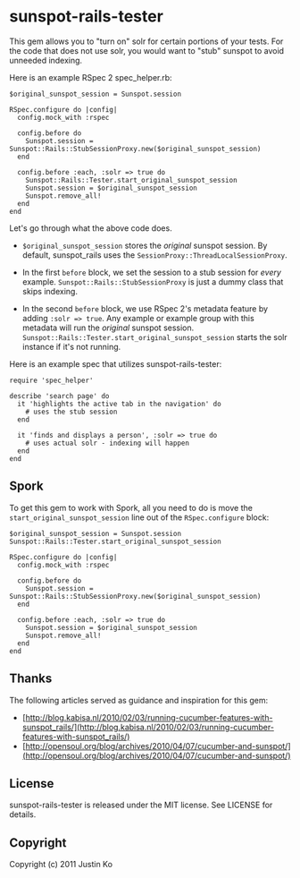 # sunspot-rails-tester

This gem allows you to "turn on" solr for certain portions
of your tests. For the code that does not use solr, you
would want to "stub" sunspot to avoid unneeded indexing.

Here is an example RSpec 2 spec_helper.rb:

    $original_sunspot_session = Sunspot.session

    RSpec.configure do |config|
      config.mock_with :rspec
      
      config.before do
        Sunspot.session = Sunspot::Rails::StubSessionProxy.new($original_sunspot_session)
      end
      
      config.before :each, :solr => true do
        Sunspot::Rails::Tester.start_original_sunspot_session
        Sunspot.session = $original_sunspot_session
        Sunspot.remove_all!
      end
    end
    
Let's go through what the above code does.

* `$original_sunspot_session` stores the _original_ sunspot
  session. By default, sunspot_rails uses the `SessionProxy::ThreadLocalSessionProxy`.
  
* In the first `before` block, we set the session to a stub session for
  _every_ example. `Sunspot::Rails::StubSessionProxy` is just a dummy class
  that skips indexing.
  
* In the second `before` block, we use RSpec 2's metadata feature by
  adding `:solr => true`. Any example or example group with this metadata
  will run the _original_ sunspot session.
  `Sunspot::Rails::Tester.start_original_sunspot_session` starts the solr instance
  if it's not running.
  
Here is an example spec that utilizes sunspot-rails-tester:

    require 'spec_helper'
    
    describe 'search page' do
      it 'highlights the active tab in the navigation' do
        # uses the stub session
      end
      
      it 'finds and displays a person', :solr => true do
        # uses actual solr - indexing will happen
      end
    end
    
## Spork

To get this gem to work with Spork, all you need to do is move the `start_original_sunspot_session`
line out of the `RSpec.configure` block:

    $original_sunspot_session = Sunspot.session
    Sunspot::Rails::Tester.start_original_sunspot_session

    RSpec.configure do |config|
      config.mock_with :rspec
      
      config.before do
        Sunspot.session = Sunspot::Rails::StubSessionProxy.new($original_sunspot_session)
      end
      
      config.before :each, :solr => true do
        Sunspot.session = $original_sunspot_session
        Sunspot.remove_all!
      end
    end
    
## Thanks

The following articles served as guidance and inspiration for this gem:

* [http://blog.kabisa.nl/2010/02/03/running-cucumber-features-with-sunspot_rails/](http://blog.kabisa.nl/2010/02/03/running-cucumber-features-with-sunspot_rails/)
* [http://opensoul.org/blog/archives/2010/04/07/cucumber-and-sunspot/](http://opensoul.org/blog/archives/2010/04/07/cucumber-and-sunspot/)

## License

sunspot-rails-tester is released under the MIT license. See LICENSE for details.

## Copyright

Copyright (c) 2011 Justin Ko